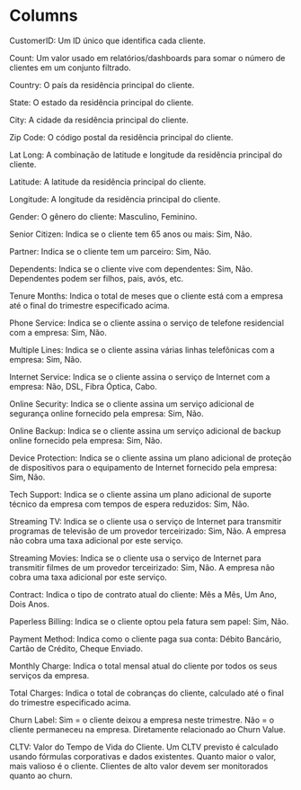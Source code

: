 # Columns

CustomerID: Um ID único que identifica cada cliente.

Count: Um valor usado em relatórios/dashboards para somar o número de clientes em um conjunto filtrado.

Country: O país da residência principal do cliente.

State: O estado da residência principal do cliente.

City: A cidade da residência principal do cliente.

Zip Code: O código postal da residência principal do cliente.

Lat Long: A combinação de latitude e longitude da residência principal do cliente.

Latitude: A latitude da residência principal do cliente.

Longitude: A longitude da residência principal do cliente.

Gender: O gênero do cliente: Masculino, Feminino.

Senior Citizen: Indica se o cliente tem 65 anos ou mais: Sim, Não.

Partner: Indica se o cliente tem um parceiro: Sim, Não.

Dependents: Indica se o cliente vive com dependentes: Sim, Não. Dependentes podem ser filhos, pais, avós, etc.

Tenure Months: Indica o total de meses que o cliente está com a empresa até o final do trimestre especificado acima.

Phone Service: Indica se o cliente assina o serviço de telefone residencial com a empresa: Sim, Não.

Multiple Lines: Indica se o cliente assina várias linhas telefônicas com a empresa: Sim, Não.

Internet Service: Indica se o cliente assina o serviço de Internet com a empresa: Não, DSL, Fibra Óptica, Cabo.

Online Security: Indica se o cliente assina um serviço adicional de segurança online fornecido pela empresa: Sim, Não.

Online Backup: Indica se o cliente assina um serviço adicional de backup online fornecido pela empresa: Sim, Não.

Device Protection: Indica se o cliente assina um plano adicional de proteção de dispositivos para o equipamento de Internet fornecido pela empresa: Sim, Não.

Tech Support: Indica se o cliente assina um plano adicional de suporte técnico da empresa com tempos de espera reduzidos: Sim, Não.

Streaming TV: Indica se o cliente usa o serviço de Internet para transmitir programas de televisão de um provedor terceirizado: Sim, Não. A empresa não cobra uma taxa adicional por este serviço.

Streaming Movies: Indica se o cliente usa o serviço de Internet para transmitir filmes de um provedor terceirizado: Sim, Não. A empresa não cobra uma taxa adicional por este serviço.

Contract: Indica o tipo de contrato atual do cliente: Mês a Mês, Um Ano, Dois Anos.

Paperless Billing: Indica se o cliente optou pela fatura sem papel: Sim, Não.

Payment Method: Indica como o cliente paga sua conta: Débito Bancário, Cartão de Crédito, Cheque Enviado.

Monthly Charge: Indica o total mensal atual do cliente por todos os seus serviços da empresa.

Total Charges: Indica o total de cobranças do cliente, calculado até o final do trimestre especificado acima.

Churn Label: Sim = o cliente deixou a empresa neste trimestre. Não = o cliente permaneceu na empresa. Diretamente relacionado ao Churn Value.

CLTV: Valor do Tempo de Vida do Cliente. Um CLTV previsto é calculado usando fórmulas corporativas e dados existentes. Quanto maior o valor, mais valioso é o cliente. Clientes de alto valor devem ser monitorados quanto ao churn.
